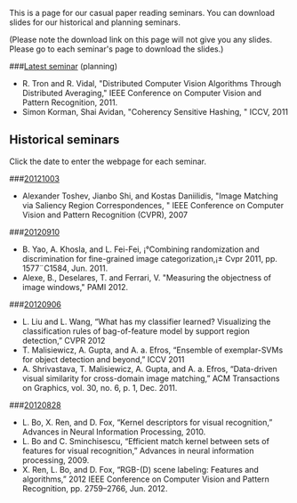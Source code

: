 This is a page for our casual paper reading seminars. You can download slides for our historical and planning seminars.

(Please note the download link on this page will not give you any slides. Please go to each seminar's page to download the slides.)

###[Latest seminar](http://grapeot.github.com/prs_latest/) (planning)

 * R. Tron and R. Vidal, "Distributed Computer Vision Algorithms Through Distributed Averaging," IEEE Conference on Computer Vision and Pattern Recognition, 2011.
 * Simon Korman, Shai Avidan, "Coherency Sensitive Hashing, " ICCV, 2011

## Historical seminars

Click the date to enter the webpage for each seminar.

###[20121003](http://grapeot.github.com/prs121003/)

 * Alexander Toshev, Jianbo Shi, and Kostas Daniilidis, "Image Matching via Saliency Region Correspondences, " IEEE Conference on Computer Vision and Pattern Recognition (CVPR), 2007

###[20120910](http://grapeot.github.com/prs120910/)

 * B. Yao, A. Khosla, and L. Fei-Fei, ¡°Combining randomization and discrimination for fine-grained image categorization,¡± Cvpr 2011, pp. 1577¨C1584, Jun. 2011.
 * Alexe, B., Deselares, T. and Ferrari, V. "Measuring the objectness of image windows," PAMI 2012. 

###[20120906](http://grapeot.github.com/prs120906/)

 * L. Liu and L. Wang, “What has my classifier learned? Visualizing the classification rules of bag-of-feature model by support region detection,” CVPR 2012
 * T. Malisiewicz, A. Gupta, and A. a. Efros, “Ensemble of exemplar-SVMs for object detection and beyond,” ICCV 2011
 * A. Shrivastava, T. Malisiewicz, A. Gupta, and A. a. Efros, “Data-driven visual similarity for cross-domain image matching,” ACM Transactions on Graphics, vol. 30, no. 6, p. 1, Dec. 2011.
 
###[20120828](http://grapeot.github.com/prs120828/)

 * L. Bo, X. Ren, and D. Fox, “Kernel descriptors for visual recognition,” Advances in Neural Information Processing, 2010.
 * L. Bo and C. Sminchisescu, “Efficient match kernel between sets of features for visual recognition,” Advances in neural information processing, 2009.
 * X. Ren, L. Bo, and D. Fox, “RGB-(D) scene labeling: Features and algorithms,” 2012 IEEE Conference on Computer Vision and Pattern Recognition, pp. 2759–2766, Jun. 2012.
